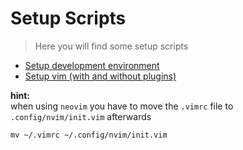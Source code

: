 # Setup Scripts
> Here you will find some setup scripts 

- [Setup development environment](setup-dev-env)
- [Setup vim (with and without plugins)](setup-vim)

**hint:**  
when using `neovim` you have to move the `.vimrc` file to `.config/nvim/init.vim` afterwards

    mv ~/.vimrc ~/.config/nvim/init.vim
